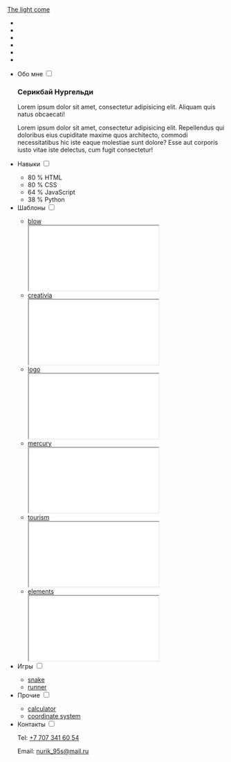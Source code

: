 <html lang="ru">
<head>
	<meta charset="UTF-8">
	<meta name="viewport" content="width=device-width, initial-scale=1">
	<title>The light come</title>
	<link rel="stylesheet" href="css/style.css">
	<link rel="stylesheet" href="css/slider.css">
</head>
<body>
	<div class="logo">
		<a href="/">
			<span>T</span><span>h</span><span>e</span>
			<span>l</span><span>i</span><span>g</span><span>h</span><span>t</span>
			<span>c</span><span>o</span><span>m</span><span>e</span>
		</a>
	</div>
	<section class="slider">
		<ul>
			<li></li>
			<li></li>
			<li></li>
			<li></li>
			<li></li>
			<li></li>
		</ul>
	</section>
	<section class="menu">
		<ul>
			<li class="menu__item">
				<label class="menu__title" for="btn_about">Обо мне</label>
				<input type="checkbox" name="menu_rule" id="btn_about">
				<article id="about" class="menu__body">
					<div class="content">
						<h1>Серикбай Нургельди</h1>
						<p>Lorem ipsum dolor sit amet, consectetur adipisicing elit. Aliquam quis natus obcaecati!</p>
						<p>Lorem ipsum dolor sit amet, consectetur adipisicing elit. Repellendus qui doloribus eius cupiditate maxime quos architecto, commodi necessitatibus hic iste eaque molestiae sunt dolore? Esse aut corporis iusto vitae iste delectus, cum fugit consectetur!</p>
					</div>
				</article>
			</li>
			<li class="menu__item">
				<label class="menu__title" for="btn_skills">Навыки</label>
				<input type="checkbox" name="menu_rule" id="btn_skills">
				<article id="skills" class="menu__body">
					<div class="content">
						<ul>
							<li class="html"><span>80 % <span>HTML</span></span></li>
							<li class="css"><span>80 % <span>CSS</span></span></li>
							<li class="js"><span>64 % <span>JavaScript</span></span></li>
							<li class="py"><span>38 % <span>Python</span></span></li>
						</ul>
					</div>
				</article>
			</li>
			<li class="menu__item">
				<label class="menu__title" for="btn_templates">Шаблоны</label>
				<input type="checkbox" name="menu_rule" id="btn_templates">
				<article id="sites" class="menu__body">
					<div class="content">
						<ul class="products">
							<li>
								<a href="projects/templates/blow/index.html">blow</a>
								<div class="img_wrap">
									<iframe src="projects/templates/blow/index.html"></iframe>
								</div>
							</li>
							<li>
								<a href="projects/templates/creativia/index.html">creativia</a>
								<div class="img_wrap">
									<iframe src="projects/templates/creativia/index.html"></iframe>
								</div>
							</li>
							<li>
								<a href="projects/templates/logo/index.html">logo</a>
								<div class="img_wrap">
									<iframe src="projects/templates/logo/index.html"></iframe>
								</div>
							</li>
							<li>
								<a href="projects/templates/mercury/index.html">mercury</a>
								<div class="img_wrap">
									<iframe src="projects/templates/mercury/index.html"></iframe>
								</div>
							</li>
							<li>
								<a href="projects/templates/tourism/index.html">tourism</a>
								<div class="img_wrap">
									<iframe src="projects/templates/tourism/index.html"></iframe>
								</div>
							</li>
							<li>
								<a href="projects/templates/elements/index.html">elements</a>
								<div class="img_wrap">
									<iframe src="projects/templates/elements/index.html"></iframe>
								</div>
							</li>
						</ul>
					</div>
				</article>
			</li>
			<li class="menu__item">
				<label class="menu__title" for="btn_games">Игры</label>
				<input type="checkbox" name="menu_rule" id="btn_games">
				<article id="games" class="menu__body">
					<div class="content">
						<ul class="products">
							<li>
								<a href="projects/games/snake/index.html">snake</a>
							</li>
							<li>
								<a href="projects/games/dog_runner/index.html">runner</a>
							</li>
						</ul>
					</div>
				</article>
			</li>
			<li class="menu__item">
				<label class="menu__title" for="btn_others">Прочие</label>
				<input type="checkbox" name="menu_rule" id="btn_others">
				<article id="others" class="menu__body">
					<div class="content">
						<ul class="products">
							<li>
								<a href="projects/others/calculate/calc.html">calculator</a>
							</li>
							<li>
								<a href="projects/others/coordinate_system/coord.html">coordinate system</a>
							</li>
						</ul>
					</div>
				</article>
			</li>
			<li class="menu__item">
				<label class="menu__title" for="btn_contact">Контакты</label>
				<input type="checkbox" name="menu_rule" id="btn_contact">
				<article id="contact" class="menu__body">
					<div class="content">
						<p>Tel:  <a href="tel:+77073416054">+7 707 341 60 54</a></p>
						<p>Email:  <a href="mailto:nurik_95s@mail.ru">nurik_95s@mail.ru</a></p>
					</div>
				</article>
			</li>
		</ul>
	</section>
</body>
</html>